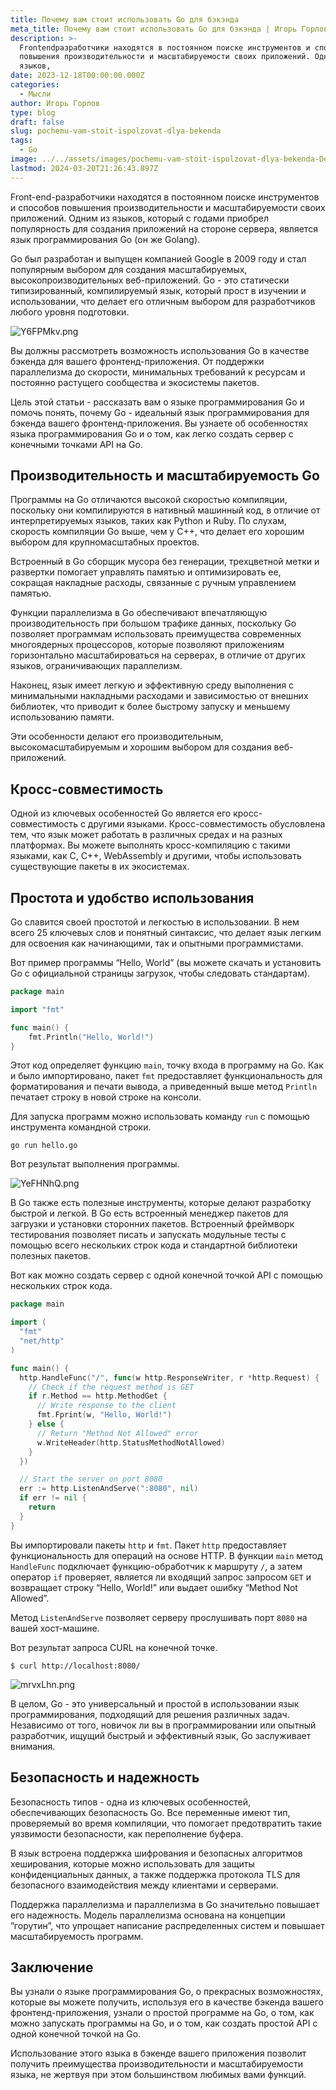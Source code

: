 ```yaml
---
title: Почему вам стоит использовать Go для бэкэнда
meta_title: Почему вам стоит использовать Go для бэкэнда | Игорь Горлов - Фронтeндер
description: >-
  Frontendразработчики находятся в постоянном поиске инструментов и способов
  повышения производительности и масштабируемости своих приложений. Одним из
  языков,
date: 2023-12-18T00:00:00.000Z
categories:
  - Мысли
author: Игорь Горлов
type: blog
draft: false
slug: pochemu-vam-stoit-ispolzovat-dlya-bekenda
tags:
  - Go
image: ../../assets/images/pochemu-vam-stoit-ispolzovat-dlya-bekenda-Dec-18-2023.avif
lastmod: 2024-03-20T21:26:43.897Z
---
```


Front-end-разработчики находятся в постоянном поиске инструментов и способов повышения производительности и масштабируемости своих приложений. Одним из языков, который с годами приобрел популярность для создания приложений на стороне сервера, является язык программирования Go (он же Golang).

Go был разработан и выпущен компанией Google в 2009 году и стал популярным выбором для создания масштабируемых, высокопроизводительных веб-приложений. Go - это статически типизированный, компилируемый язык, который прост в изучении и использовании, что делает его отличным выбором для разработчиков любого уровня подготовки.

![Y6FPMkv.png](../../assets/images/Y6FPMkv.png)

Вы должны рассмотреть возможность использования Go в качестве бэкенда для вашего фронтенд-приложения. От поддержки параллелизма до скорости, минимальных требований к ресурсам и постоянно растущего сообщества и экосистемы пакетов.

Цель этой статьи - рассказать вам о языке программирования Go и помочь понять, почему Go - идеальный язык программирования для бэкенда вашего фронтенд-приложения. Вы узнаете об особенностях языка программирования Go и о том, как легко создать сервер с конечными точками API на Go.

## Производительность и масштабируемость Go

Программы на Go отличаются высокой скоростью компиляции, поскольку они компилируются в нативный машинный код, в отличие от интерпретируемых языков, таких как Python и Ruby. По слухам, скорость компиляции Go выше, чем у C++, что делает его хорошим выбором для крупномасштабных проектов.

Встроенный в Go сборщик мусора без генерации, трехцветной метки и развертки помогает управлять памятью и оптимизировать ее, сокращая накладные расходы, связанные с ручным управлением памятью.

Функции параллелизма в Go обеспечивают впечатляющую производительность при большом трафике данных, поскольку Go позволяет программам использовать преимущества современных многоядерных процессоров, которые позволяют приложениям горизонтально масштабироваться на серверах, в отличие от других языков, ограничивающих параллелизм.

Наконец, язык имеет легкую и эффективную среду выполнения с минимальными накладными расходами и зависимостью от внешних библиотек, что приводит к более быстрому запуску и меньшему использованию памяти.

Эти особенности делают его производительным, высокомасштабируемым и хорошим выбором для создания веб-приложений.

## Кросс-совместимость

Одной из ключевых особенностей Go является его кросс-совместимость с другими языками. Кросс-совместимость обусловлена тем, что язык может работать в различных средах и на разных платформах. Вы можете выполнять кросс-компиляцию с такими языками, как C, C++, WebAssembly и другими, чтобы использовать существующие пакеты в их экосистемах.

## Простота и удобство использования

Go славится своей простотой и легкостью в использовании. В нем всего 25 ключевых слов и понятный синтаксис, что делает язык легким для освоения как начинающими, так и опытными программистами.

Вот пример программы “Hello, World” (вы можете скачать и установить Go с официальной страницы загрузок, чтобы следовать стандартам).

```go
package main

import "fmt"

func main() {
    fmt.Println("Hello, World!")
}
```

Этот код определяет функцию `main`, точку входа в программу на Go. Как и было импортировано, пакет `fmt` предоставляет функциональность для форматирования и печати вывода, а приведенный выше метод `Println` печатает строку в новой строке на консоли.

Для запуска программ можно использовать команду `run` с помощью инструмента командной строки.

`go run hello.go`

Вот результат выполнения программы.

![YeFHNhQ.png](../../assets/images/YeFHNhQ.png)

В Go также есть полезные инструменты, которые делают разработку быстрой и легкой. В Go есть встроенный менеджер пакетов для загрузки и установки сторонних пакетов. Встроенный фреймворк тестирования позволяет писать и запускать модульные тесты с помощью всего нескольких строк кода и стандартной библиотеки полезных пакетов.

Вот как можно создать сервер с одной конечной точкой API с помощью нескольких строк кода.

```go
package main

import (
  "fmt"
  "net/http"
)

func main() {
  http.HandleFunc("/", func(w http.ResponseWriter, r *http.Request) {
    // Check if the request method is GET
    if r.Method == http.MethodGet {
      // Write response to the client
      fmt.Fprint(w, "Hello, World!")
    } else {
      // Return "Method Not Allowed" error
      w.WriteHeader(http.StatusMethodNotAllowed)
    }
  })

  // Start the server on port 8080
  err := http.ListenAndServe(":8080", nil)
  if err != nil {
    return
  }
}
```

Вы импортировали пакеты `http` и `fmt`. Пакет `http` предоставляет функциональность для операций на основе HTTP. В функции `main` метод `HandleFunc` подключает функцию-обработчик к маршруту `/`, а затем оператор `if` проверяет, является ли входящий запрос запросом `GET` и возвращает строку “Hello, World!” или выдает ошибку “Method Not Allowed”.

Метод `ListenAndServe` позволяет серверу прослушивать порт `8080` на вашей хост-машине.

Вот результат запроса CURL на конечной точке.

`$ curl http://localhost:8080/`

![mrvxLhn.png](../../assets/images/mrvxLhn.png)

В целом, Go - это универсальный и простой в использовании язык программирования, подходящий для решения различных задач. Независимо от того, новичок ли вы в программировании или опытный разработчик, ищущий быстрый и эффективный язык, Go заслуживает внимания.

## Безопасность и надежность

Безопасность типов - одна из ключевых особенностей, обеспечивающих безопасность Go. Все переменные имеют тип, проверяемый во время компиляции, что помогает предотвратить такие уязвимости безопасности, как переполнение буфера.

В язык встроена поддержка шифрования и безопасных алгоритмов хеширования, которые можно использовать для защиты конфиденциальных данных, а также поддержка протокола TLS для безопасного взаимодействия между клиентами и серверами.

Поддержка параллелизма и параллелизма в Go значительно повышает его надежность. Модель параллелизма основана на концепции ”горутин”, что упрощает написание распределенных систем и повышает масштабируемость программ.

## Заключение

Вы узнали о языке программирования Go, о прекрасных возможностях, которые вы можете получить, используя его в качестве бэкенда вашего фронтенд-приложения, узнали о простой программе на Go, о том, как можно запускать программы на Go, и о том, как создать простой API с одной конечной точкой на Go.

Использование этого языка в бэкенде вашего приложения позволит получить преимущества производительности и масштабируемости языка, не жертвуя при этом большинством любимых вами функций.
